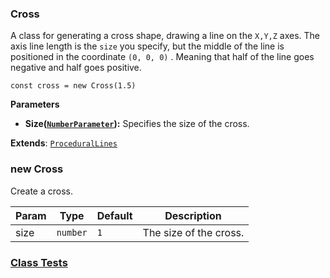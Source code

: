<a name="Cross"></a>

### Cross 
A class for generating a cross shape, drawing a line on the `X,Y,Z` axes.
The axis line length is the `size` you specify, but the middle of the line is positioned in the coordinate `(0, 0, 0)` .
Meaning that half of the line goes negative and half goes positive.

```
const cross = new Cross(1.5)
```

**Parameters**
* **Size([`NumberParameter`](api/SceneTree\Parameters\NumberParameter.md)):** Specifies the size of the cross.


**Extends**: <code>[ProceduralLines](api/SceneTree\Geometry\Shapes\ProceduralLines.md)</code>  
<a name="new_Cross_new"></a>

### new Cross
Create a cross.


| Param | Type | Default | Description |
| --- | --- | --- | --- |
| size | <code>number</code> | <code>1</code> | The size of the cross. |



### [Class Tests](api/SceneTree\Geometry\Shapes/Cross.test)